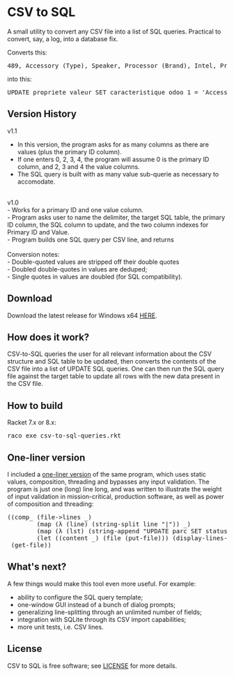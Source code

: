# CSV to SQL

A small utility to convert any CSV file into a list of SQL queries. Practical to convert, say, a log, into a database fix.

Converts this:
<pre>
489, Accessory (Type), Speaker, Processor (Brand), Intel, Processor (Model), i5
</pre>
into this:
<pre>
UPDATE propriete_valeur SET caracteristique_odoo_1 = 'Accessory (Type)', valeur_odoo_1 = 'Speaker', caracteristique_odoo_2 = 'Processor (Brand)', valeur_odoo_2 = 'Intel', caracteristique_odoo_3 = 'Processor (Model)', valeur_odoo_3 = 'i5' WHERE propriete_valeur_num = 489;
</pre>

## Version History

v1.1<br>
- In this version, the program asks for as many columns as there are values (plus the primary ID column).<br>
- If one enters 0, 2, 3, 4, the program will assume 0 is the primary ID column, and 2, 3 and 4 the value columns.<br>
- The SQL query is built with as many value sub-querie as necessary to accomodate.<br>
<br>
v1.0<br>
- Works for a primary ID and one value column.<br>
- Program asks user to name the delimiter, the target SQL table, the primary ID column, the SQL column to update, and the two column indexes for Primary ID and Value.<br>
- Program builds one SQL query per CSV line, and returns<br>
<br>
Conversion notes:<br>
- Double-quoted values are stripped off their double quotes<br>
- Doubled double-quotes in values are deduped;<br>
- Single quotes in values are doubled (for SQL compatibility).<br>

## Download

Download the latest release for Windows x64 [HERE](https://github.com/DexterLagan/csv-to-sql/releases).

## How does it work?

CSV-to-SQL queries the user for all relevant information about the CSV structure and SQL table to be updated, then converts the contents of the CSV file into a list of UPDATE SQL queries. One can then run the SQL query file against the target table to update all rows with the new data present in the CSV file.

## How to build

Racket 7.x or 8.x:
<pre>
raco exe csv-to-sql-queries.rkt
</pre>

## One-liner version

I included a [one-liner version](https://github.com/DexterLagan/csv-to-sql/blob/main/csv-to-sql-one-liner.rkt) of the same program, which uses static values, composition, threading and bypasses any input validation. The program is just one (long) line long, and was written to illustrate the weight of input validation in mission-critical, production software, as well as power of composition and threading:
<pre>
((comp_ (file->lines _)                                                                                                ; read file as lines
        (map (λ (line) (string-split line "|")) _)                                                                     ; split each line on |
        (map (λ (lst) (string-append "UPDATE parc SET status = '" (last lst) "' WHERE parc_id = " (first lst) ";")) _) ; build SQL query for each line
        (let ((content _) (file (put-file))) (display-lines-to-file content file #:exists 'replace)))                  ; save result in new file
 (get-file))                                                                                                           ; display file open dialog
</pre>

## What's next?

A few things would make this tool even more useful. For example:
- ability to configure the SQL query template;
- one-window GUI instead of a bunch of dialog prompts;
- generalizing line-splitting through an unlimited number of fields;
- integration with SQLite through its CSV import capabilities;
- more unit tests, i.e. CSV lines.

## License

CSV to SQL is free software; see [LICENSE](https://github.com/DexterLagan/csv-to-sql/blob/main/LICENSE) for more details.
